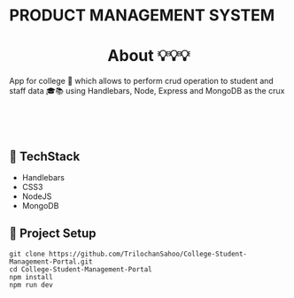 # PRODUCT MANAGEMENT SYSTEM

<h1 align="center">About 💡💡💡 </h1>

<p> App for college 🏫 which allows to perform crud operation to student and staff data 🎓📚 using Handlebars, Node, Express and MongoDB as the crux </p>
<br>
<p></p>
<br>

<!-- <h1 align="center">App Features🎮 </h1>

<p align="center"><strong>Landing Page</strong></p>

![LandingPage](https://github.com/SobhanDash/Product-Management-System/blob/main/assets/img/Landing.png)

<p align="center"><strong>Register Page</strong></p>

![Register](https://github.com/SobhanDash/Product-Management-System/blob/main/assets/img/Register.png)

<p align="center"><strong>Login Page</strong></p>

![Login](https://github.com/SobhanDash/Product-Management-System/blob/main/assets/img/Login.png)

<p align="center"><strong>Dashboard</strong></p>

![Dashbaord](https://github.com/SobhanDash/Product-Management-System/blob/main/assets/img/Dashboard.png)

<p align="center"><strong>Add Product</strong></p>

![Add Product](https://github.com/SobhanDash/Product-Management-System/blob/main/assets/img/AddProduct.png)

<p align="center"><strong>Update Product</strong></p>

![Update Product](https://github.com/SobhanDash/Product-Management-System/blob/main/assets/img/UpdateProduct.png) -->

<!-- <br> -->

## 📌 TechStack

<ul>
    <li>Handlebars</li>
    <li>CSS3 </li>
    <li>NodeJS </li>
    <li>MongoDB </li>
</ul>

## 📌 Project Setup

```
git clone https://github.com/TrilochanSahoo/College-Student-Management-Portal.git
cd College-Student-Management-Portal
npm install
npm run dev
```